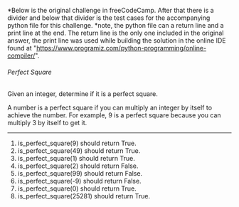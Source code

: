 *Below is the original challenge in freeCodeCamp. After that there is a divider and below that divider is the test cases for the accompanying python file for this challenge. *note, the python file can a return line and a print line at the end. The return line is the only one included in the original answer, the print line was used while building the solution in the online IDE found at "https://www.programiz.com/python-programming/online-compiler/".

<h6>Perfect Square</h6>

Given an integer, determine if it is a perfect square.

A number is a perfect square if you can multiply an integer by itself to achieve the number. For example, 9 is a perfect square because you can multiply 3 by itself to get it.

****

1. is_perfect_square(9) should return True.
2. is_perfect_square(49) should return True.
3. is_perfect_square(1) should return True.
4. is_perfect_square(2) should return False.
5. is_perfect_square(99) should return False.
6. is_perfect_square(-9) should return False.
7. is_perfect_square(0) should return True.
8. is_perfect_square(25281) should return True.
